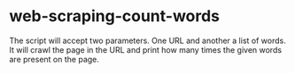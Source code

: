 # web-scraping-count-words
The script will accept two parameters. One URL and another a list of words. It will crawl the page in the URL and print how many times the given words are present on the page.

